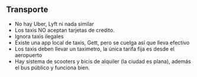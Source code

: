 ## Transporte  
* No hay Uber, Lyft ni nada similar
* Los taxis NO aceptan tarjetas de credito.  
* Ignora taxis ilegales  
* Existe una app local de taxis, Gett, pero se cuelga así que lleva efectivo
* Los taxis deben llevar un taximetro, la única tarifa fija es desde el aeropuerto
* Hay sistema de scooters y bicis de alquiler (la ciudad es plana), además el bus público y funciona bien.